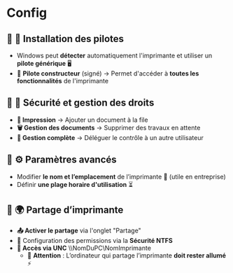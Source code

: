 # Config

## 📌 **🔹 Installation des pilotes**

- Windows peut **détecter** automatiquement l'imprimante et utiliser un **pilote générique** 🖥️
- 🔄 **Pilote constructeur** (signé) → Permet d'accéder à **toutes les fonctionnalités** de l'imprimante



## 📌 **🔐 Sécurité et gestion des droits**

- **📄 Impression** → Ajouter un document à la file
- **🗑️ Gestion des documents** → Supprimer des travaux en attente
- **🔧 Gestion complète** → Déléguer le contrôle à un autre utilisateur



## 📌 **⚙️ Paramètres avancés**

- Modifier **le nom et l’emplacement** de l’imprimante 📍 (utile en entreprise)
- Définir **une plage horaire d'utilisation** ⏳



## 📌 **🌍 Partage d’imprimante**

- **📤 Activer le partage** via l'onglet "Partage"
- 🛑 Configuration des permissions via la **Sécurité NTFS**
- **📂 Accès via UNC** \\\NomDuPC\NomImprimante
  - 📢 **Attention** : L’ordinateur qui partage l’imprimante **doit rester allumé** ⚡

